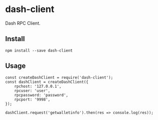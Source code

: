 # dash-client

Dash RPC Client.

## Install

```
npm install --save dash-client
```

## Usage

```
const createDashClient = require('dash-client');
const dashClient = createDashClient({
    rpchost: '127.0.0.1',
    rpcuser: 'user',
    rpcpassword: 'password',
    rpcport: '9998',
});

dashClient.request('getwalletinfo').then(res => console.log(res));
```